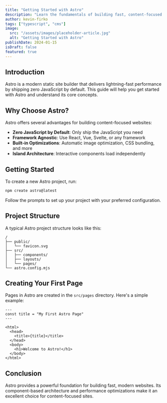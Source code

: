 ```yaml
---
title: "Getting Started with Astro"
description: "Learn the fundamentals of building fast, content-focused websites with Astro"
author: kevin-firko
tags: ["typescript", "cms"]
image:
  src: "/assets/images/placeholder-article.jpg"
  alt: "Getting Started with Astro"
publishDate: 2024-01-15
isDraft: false
featured: true
---
```


## Introduction

Astro is a modern static site builder that delivers lightning-fast performance by shipping zero JavaScript by default. This guide will help you get started with Astro and understand its core concepts.

## Why Choose Astro?

Astro offers several advantages for building content-focused websites:

- **Zero JavaScript by Default**: Only ship the JavaScript you need
- **Framework Agnostic**: Use React, Vue, Svelte, or any framework
- **Built-in Optimizations**: Automatic image optimization, CSS bundling, and more
- **Island Architecture**: Interactive components load independently

## Getting Started

To create a new Astro project, run:

```bash
npm create astro@latest
```

Follow the prompts to set up your project with your preferred configuration.

## Project Structure

A typical Astro project structure looks like this:

```
/
├── public/
│   └── favicon.svg
├── src/
│   ├── components/
│   ├── layouts/
│   └── pages/
└── astro.config.mjs
```

## Creating Your First Page

Pages in Astro are created in the `src/pages` directory. Here's a simple example:

```astro
---
const title = "My First Astro Page"
---

<html>
  <head>
    <title>{title}</title>
  </head>
  <body>
    <h1>Welcome to Astro!</h1>
  </body>
</html>
```

## Conclusion

Astro provides a powerful foundation for building fast, modern websites. Its component-based architecture and performance optimizations make it an excellent choice for content-focused sites.
